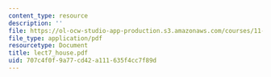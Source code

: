 ```yaml
---
content_type: resource
description: ''
file: https://ol-ocw-studio-app-production.s3.amazonaws.com/courses/11-204-planning-communications-and-digital-media-fall-2004/707c4f0f9a77cd42a111635f4cc7f89d_lect7_house.pdf
file_type: application/pdf
resourcetype: Document
title: lect7_house.pdf
uid: 707c4f0f-9a77-cd42-a111-635f4cc7f89d
---
```


